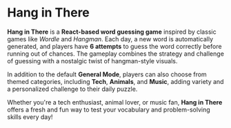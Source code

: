 # Hang in There

**Hang in There** is a **React-based word guessing game** inspired by classic games like *Wordle* and *Hangman*. Each day, a new word is automatically generated, and players have **6 attempts** to guess the word correctly before running out of chances. The gameplay combines the strategy and challenge of guessing with a nostalgic twist of hangman-style visuals.

In addition to the default **General Mode**, players can also choose from themed categories, including **Tech**, **Animals**, and **Music**, adding variety and a personalized challenge to their daily puzzle.

Whether you're a tech enthusiast, animal lover, or music fan, **Hang in There** offers a fresh and fun way to test your vocabulary and problem-solving skills every day!
